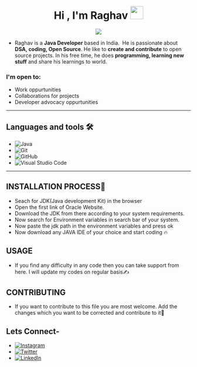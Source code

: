 
 <h1 align="center">Hi , I'm Raghav <img src="https://media.giphy.com/media/hvRJCLFzcasrR4ia7z/giphy.gif" width="35"></h1>

 <p align="center">
  <a href="https://github.com/jaypavasiya"><img src="https://readme-typing-svg.herokuapp.com?duration=3000&lines=Student;Learner;Java+DataStructures+Algorithms%20&center=true&width=500&height=50"></a>
</p>



* Raghav is a **Java Developer** based in India.&nbsp;
He is passionate about **DSA, coding, Open Source**.
He like to **create and contribute** to open source projects. In his free time, he does **programming, learning new stuff** and share his learnings to world.

### I'm open to: 
- Work oppurtunities
- Collaborations for projects
- Developer advocacy oppurtunities 
---

## Languages and tools 🛠️

* ![Java](https://img.shields.io/badge/Java-ED8B00?style=for-the-badge&logo=openjdk&logoColor=white)
* ![Git](https://img.shields.io/badge/-Git-05122A?style=flat&logo=git)
* ![GitHub](https://img.shields.io/badge/-GitHub-05122A?style=flat&logo=github)
* ![Visual Studio Code](https://img.shields.io/badge/-Visual%20Studio%20Code-05122A?style=flat&logo=visual-studio-code&logoColor=007ACC)
</div>     


---


## INSTALLATION PROCESS📝

* Seach for JDK(Java development Kit) in the browser
* Open the first link of Oracle Website.
* Download the JDK from there according to your system requirements.
* Now search for Environment variables in search bar of your system.
* Now paste the jdk path in the environment variables and press ok
* Now download any JAVA IDE of your choice and start coding 🔥

## USAGE
* If you find any difficulty in any code then you can take support from here. I will update my codes on regular basis✍️

## CONTRIBUTING
* If you want to contribute to this file you are most welcome. Add the changes which you want to be corrected and contribute to it💪

## Lets Connect-
* [![Instagram](https://img.shields.io/badge/Instagram-%23E4405F.svg?logo=Instagram&logoColor=white)](https://instagram.com/raghvdhir) 
* [![Twitter](https://img.shields.io/badge/Twitter-%231DA1F2.svg?logo=Twitter&logoColor=white)](https://twitter.com/raghvdhir) 
* [![LinkedIn](https://img.shields.io/badge/LinkedIn-%230077B5.svg?logo=linkedin&logoColor=white)](https://linkedin.com/in/raghvdhir)



 
